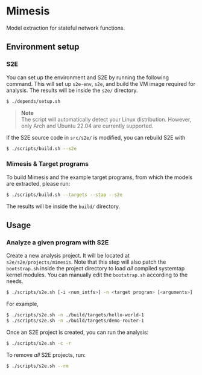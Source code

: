 # Mimesis

Model extraction for stateful network functions.

## Environment setup

### S2E

You can set up the environment and S2E by running the following command. This
will set up `s2e-env`, `s2e`, and build the VM image required for analysis. The
results will be inside the `s2e/` directory.

```sh
$ ./depends/setup.sh
```

> **Note**<br/>
> The script will automatically detect your Linux distribution. However, only
> Arch and Ubuntu 22.04 are currently supported.

If the S2E source code in `src/s2e/` is modified, you can rebuild S2E with

```sh 
$ ./scripts/build.sh --s2e
```

### Mimesis & Target programs

To build Mimesis and the example target programs, from which the models are
extracted, please run:

```sh 
$ ./scripts/build.sh --targets --stap --s2e
```

The results will be inside the `build/` directory.

## Usage

### Analyze a given program with S2E

Create a new analysis project. It will be located at `s2e/s2e/projects/mimesis`.
Note that this step will also patch the `bootstrap.sh` inside the project
directory to load *all* compiled systemtap kernel modules. You can manually edit
the `bootstrap.sh` according to the needs.

```sh 
$ ./scripts/s2e.sh [-i <num_intfs>] -n <target program> [<arguments>]
```

For example,

```sh 
$ ./scripts/s2e.sh -n ./build/targets/hello-world-1
$ ./scripts/s2e.sh -n ./build/targets/demo-router-1
```

Once an S2E project is created, you can run the analysis:

```sh 
$ ./scripts/s2e.sh -c -r
```

To remove *all* S2E projects, run:

```sh 
$ ./scripts/s2e.sh --rm
```

